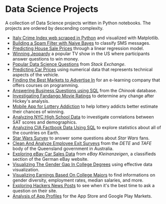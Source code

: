 # Data Science Projects

A collection of Data Science projects written in Python notebooks.
The projects are ordered by descending complexity.

- [Italy Crime Index web scraped in Python](italy_crime_index.ipynb) and visualized with Matplotlib.
- [Building a Spam Filter with Naive Bayes](Building_a_Spam_Filter_with_Naive_Bayes.ipynb) to classify SMS messages.
- [Predicting House Sale Prices](Predicting_House_Sale_Prices.ipynb) through a linear regression model.
- [Winning Jeopardy](Winning_Jeopardy.ipynb) a popular TV show in the US where participants answer questions to win money.
- [Popular Data Science Questions](Popular_Data_Science_Questions.ipynb) from *Stack Exchange*.
- [Predicting Car Prices](Predicting_Car_Prices.ipynb) using numerical data that represents technical aspects of the vehicle.
- [Finding the Best Markets to Advertise In](Finding_the_Best_Markets_to_Advertise_In.ipynb) for an e-learning company that offers courses on programming.
- [Answering Business Questions using SQL](Answering_Business_Questions_using_SQL.ipynb) from the *Chinook* database.
- [Investigating Fandango Movie Ratings](Investigating_Fandango_Movie_Ratings.ipynb) to determine any change after Hickey's analysis.
- [Mobile App for Lottery Addiction](Mobile_App_for_Lottery_Addiction.ipynb) to help lottery addicts better estimate their chances of winning.
- [Analyzing NYC High School Data](Analyzing_NYC_High_School_Data.ipynb) to investigate correlations between SAT scores and demographics.
- [Analyzing CIA Factbook Data Using SQL](Analyzing_CIA_Factbook_Data_Using_SQL.ipynb) to explore statistics about all of the countries on Earth.
- [Star Wars Survey](Star_Wars_Survey.ipynb) to answer some questions about *Star Wars* fans.
- [Clean And Analyze Employee Exit Surveys](Clean_And_Analyze_Employee_Exit_Surveys.ipynb) from the *DETE* and *TAFE* body of the Queensland government in Australia.
- [Exploring eBay Car Sales Data](Exploring_eBay_Car_Sales_Data.ipynb) from *eBay Kleinanzeigen*, a classifieds section of the German eBay website.
- [Visualizing The Gender Gap In College Degrees](Visualizing_The_Gender_Gap_In_College_Degrees.ipynb) using effective data visualization.
- [Visualizing Earnings Based On College Majors](Visualizing_Earnings_Based_On_College_Majors.ipynb) to find informations on gender diversity, employment rates, median salaries, and more.
- [Exploring Hackers News Posts](Exploring_Hacker_News_Posts.ipynb) to see when it's the best time to ask a question on their site.
- [Analysis of App Profiles](Analysis_of_App_Profiles_for_the_App_Store_and_Google_Play_Markets.ipynb) for the App Store and Google Play Markets.
